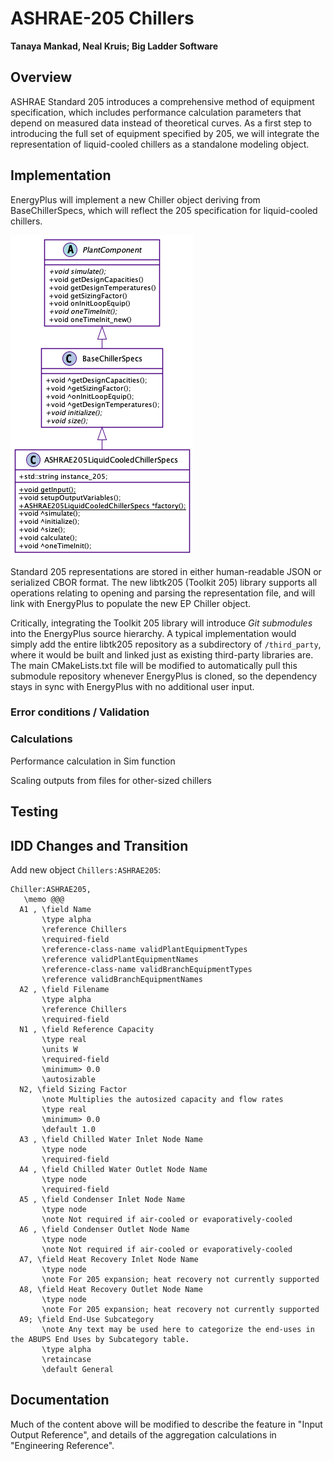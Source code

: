 # ASHRAE-205 Chillers

**Tanaya Mankad, Neal Kruis; Big Ladder Software**

## Overview

ASHRAE Standard 205 introduces a comprehensive method of equipment specification, which includes performance calculation parameters that depend on measured data instead of theoretical curves. 
As a first step to introducing the full set of equipment specified by 205, we will integrate the representation of liquid-cooled chillers as a standalone modeling object.

## Implementation

EnergyPlus will implement a new Chiller object deriving from BaseChillerSpecs, which will reflect the 205 specification for liquid-cooled chillers. 

![ASHRAE205LiquidCooledChillerSpecs](NFP-ASHRAE205-Chillers.png)

Standard 205 representations are stored in either human-readable JSON or serialized CBOR format. The new libtk205 (Toolkit 205) library supports all operations relating to opening and parsing the representation file, and will link with EnergyPlus to populate the new EP Chiller object.

Critically, integrating the Toolkit 205 library will introduce *Git submodules* into the EnergyPlus source hierarchy. A typical implementation would simply add the entire libtk205 repository as a subdirectory of `/third_party`, where it would be built and linked just as existing third-party libraries are. The main CMakeLists.txt file will be modified to automatically pull this submodule repository whenever EnergyPlus is cloned, so the dependency stays in sync with EnergyPlus with no additional user input.

### Error conditions / Validation

### Calculations

Performance calculation in Sim function

Scaling outputs from files for other-sized chillers

## Testing



## IDD Changes and Transition

Add new object `Chillers:ASHRAE205`:

<!-- Do we need reference temperatures?
  N4 , \field Reference Leaving Chilled Water Temperature
       \type real
       \default 6.67
       \units C
  N5 , \field Reference Entering Condenser Fluid Temperature
       \type real
       \default 29.4
       \units C
  N6 , \field Reference Chilled Water Flow Rate
       \type real
       \units m3/s
       \minimum> 0
       \autosizable
       \ip-units gal/min
  N7 , \field Reference Condenser Fluid Flow Rate
       \type real
       \units m3/s
       \autosizable
       \minimum 0.0
       \ip-units gal/min
       \note This field is only used for Condenser Type = AirCooled or EvaporativelyCooled
       \note when Heat Recovery is specified
-->
<!-- Do we need to be messing around with this if it's in the file? (NO)
  N3 , \field Reference COP
       \note Efficiency of the chiller compressor (cooling output/compressor energy input).
       \note Condenser fan power should not be included here.
       \type real
       \units W/W
       \required-field
       \minimum> 0.0
-->
```
Chiller:ASHRAE205,
   \memo @@@
  A1 , \field Name
       \type alpha
       \reference Chillers
       \required-field
       \reference-class-name validPlantEquipmentTypes
       \reference validPlantEquipmentNames
       \reference-class-name validBranchEquipmentTypes
       \reference validBranchEquipmentNames
  A2 , \field Filename
       \type alpha
       \reference Chillers
       \required-field
  N1 , \field Reference Capacity
       \type real
       \units W
       \required-field
       \minimum> 0.0
       \autosizable
  N2, \field Sizing Factor
       \note Multiplies the autosized capacity and flow rates
       \type real
       \minimum> 0.0
       \default 1.0
  A3 , \field Chilled Water Inlet Node Name
       \type node
       \required-field
  A4 , \field Chilled Water Outlet Node Name
       \type node
       \required-field
  A5 , \field Condenser Inlet Node Name
       \type node
       \note Not required if air-cooled or evaporatively-cooled
  A6 , \field Condenser Outlet Node Name
       \type node
       \note Not required if air-cooled or evaporatively-cooled
  A7, \field Heat Recovery Inlet Node Name
       \type node
       \note For 205 expansion; heat recovery not currently supported
  A8, \field Heat Recovery Outlet Node Name
       \type node
       \note For 205 expansion; heat recovery not currently supported
  A9; \field End-Use Subcategory
       \note Any text may be used here to categorize the end-uses in the ABUPS End Uses by Subcategory table.
       \type alpha
       \retaincase
       \default General
```

## Documentation

Much of the content above will be modified to describe the feature in "Input Output Reference", and details of the aggregation calculations in "Engineering Reference".
